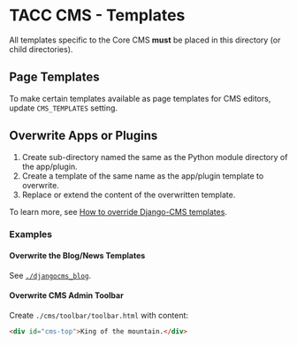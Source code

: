 # TACC CMS - Templates

All templates specific to the Core CMS __must__ be placed in this directory (or child directories).

## Page Templates

To make certain templates available as page templates for CMS editors, update `CMS_TEMPLATES` setting.

## Overwrite Apps or Plugins

1. Create sub-directory named the same as the Python module directory of the app/plugin.
2. Create a template of the same name as the app/plugin template to overwrite.
3. Replace or extend the content of the overwritten template.

To learn more, see [How to override Django-CMS templates](https://stackoverflow.com/a/39099777/11817077).

### Examples

#### Overwrite the Blog/News Templates

See [`./djangocms_blog`](./djangocms_blog).

#### Overwrite CMS Admin Toolbar

Create `./cms/toolbar/toolbar.html` with content:

```html
<div id="cms-top">King of the mountain.</div>
```

